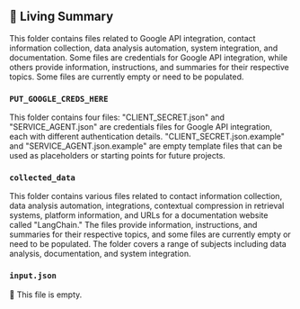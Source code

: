 

<!-- Living README Summary -->
## 🌳 Living Summary

This folder contains files related to Google API integration, contact information collection, data analysis automation, system integration, and documentation. Some files are credentials for Google API integration, while others provide information, instructions, and summaries for their respective topics. Some files are currently empty or need to be populated.


### `PUT_GOOGLE_CREDS_HERE`

This folder contains four files: "CLIENT_SECRET.json" and "SERVICE_AGENT.json" are credentials files for Google API integration, each with different authentication details. "CLIENT_SECRET.json.example" and "SERVICE_AGENT.json.example" are empty template files that can be used as placeholders or starting points for future projects.


### `collected_data`

This folder contains various files related to contact information collection, data analysis automation, integrations, contextual compression in retrieval systems, platform information, and URLs for a documentation website called "LangChain." The files provide information, instructions, and summaries for their respective topics, and some files are currently empty or need to be populated. The folder covers a range of subjects including data analysis, documentation, and system integration.


### `input.json`

📄 This file is empty.

<!-- Living README Summary -->